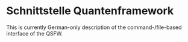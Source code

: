 # Schnittstelle Quantenframework

This is currently German-only description of the command-/file-based interface of the QSFW.